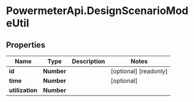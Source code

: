 # PowermeterApi.DesignScenarioModeUtil

## Properties

Name | Type | Description | Notes
------------ | ------------- | ------------- | -------------
**id** | **Number** |  | [optional] [readonly] 
**time** | **Number** |  | [optional] 
**utilization** | **Number** |  | 


